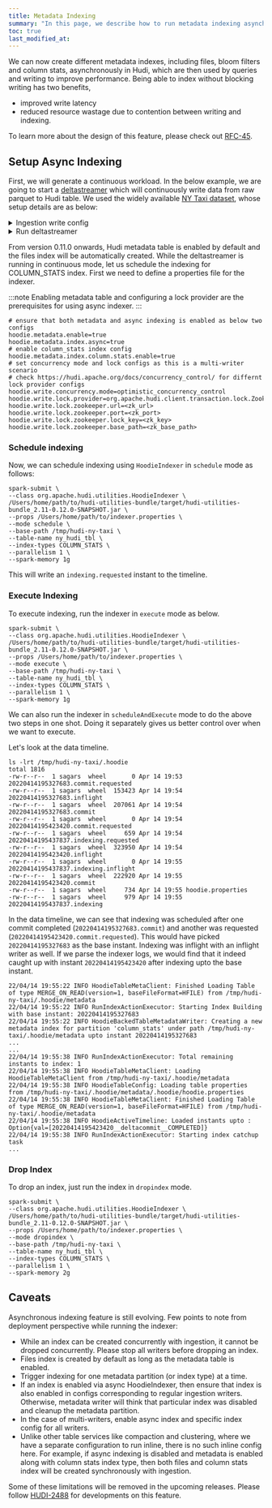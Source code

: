 ```yaml
---
title: Metadata Indexing
summary: "In this page, we describe how to run metadata indexing asynchronously."
toc: true
last_modified_at:
---
```


We can now create different metadata indexes, including files, bloom filters and column stats,
asynchronously in Hudi, which are then used by queries and writing to improve performance.
Being able to index without blocking writing has two benefits,
- improved write latency
- reduced resource wastage due to contention between writing and indexing.

To learn more about the design of this feature, please check out [RFC-45](https://github.com/apache/hudi/blob/master/rfc/rfc-45/rfc-45.md).

## Setup Async Indexing

First, we will generate a continuous workload. In the below example, we are going to start a [deltastreamer](/docs/hoodie_deltastreamer#deltastreamer) which will continuously write data
from raw parquet to Hudi table. We used the widely available [NY Taxi dataset](https://registry.opendata.aws/nyc-tlc-trip-records-pds/), whose setup details are as below:
<details>
  <summary>Ingestion write config</summary>
<p>

```bash
hoodie.datasource.write.recordkey.field=VendorID
hoodie.datasource.write.partitionpath.field=tpep_dropoff_datetime
hoodie.datasource.write.precombine.field=tpep_dropoff_datetime
hoodie.deltastreamer.source.dfs.root=/Users/home/path/to/data/parquet_files/
hoodie.deltastreamer.schemaprovider.target.schema.file=/Users/home/path/to/schema/schema.avsc
hoodie.deltastreamer.schemaprovider.source.schema.file=/Users/home/path/to/schema/schema.avsc
// set lock provider configs
hoodie.write.lock.provider=org.apache.hudi.client.transaction.lock.ZookeeperBasedLockProvider
hoodie.write.lock.zookeeper.url=<zk_url>
hoodie.write.lock.zookeeper.port=<zk_port>
hoodie.write.lock.zookeeper.lock_key=<zk_key>
hoodie.write.lock.zookeeper.base_path=<zk_base_path>
```

</p>
</details>

<details>
  <summary>Run deltastreamer</summary>
<p>

```bash
spark-submit \
--class org.apache.hudi.utilities.deltastreamer.HoodieDeltaStreamer `ls /Users/home/path/to/hudi-utilities-bundle/target/hudi-utilities-bundle_2.11-0.12.0-SNAPSHOT.jar` \
--props `ls /Users/home/path/to/write/config.properties` \
--source-class org.apache.hudi.utilities.sources.ParquetDFSSource  --schemaprovider-class org.apache.hudi.utilities.schema.FilebasedSchemaProvider \
--source-ordering-field tpep_dropoff_datetime   \
--table-type COPY_ON_WRITE \
--target-base-path file:///tmp/hudi-ny-taxi/   \
--target-table ny_hudi_tbl  \
--op UPSERT  \
--continuous \
--source-limit 5000000 \
--min-sync-interval-seconds 60
```

</p>
</details>

From version 0.11.0 onwards, Hudi metadata table is enabled by default and the files index will be automatically created. While the deltastreamer is running in continuous mode, let
us schedule the indexing for COLUMN_STATS index. First we need to define a properties file for the indexer.

:::note
Enabling metadata table and configuring a lock provider are the prerequisites for using async indexer.
:::

```
# ensure that both metadata and async indexing is enabled as below two configs
hoodie.metadata.enable=true
hoodie.metadata.index.async=true
# enable column_stats index config
hoodie.metadata.index.column.stats.enable=true
# set concurrency mode and lock configs as this is a multi-writer scenario
# check https://hudi.apache.org/docs/concurrency_control/ for differnt lock provider configs
hoodie.write.concurrency.mode=optimistic_concurrency_control
hoodie.write.lock.provider=org.apache.hudi.client.transaction.lock.ZookeeperBasedLockProvider
hoodie.write.lock.zookeeper.url=<zk_url>
hoodie.write.lock.zookeeper.port=<zk_port>
hoodie.write.lock.zookeeper.lock_key=<zk_key>
hoodie.write.lock.zookeeper.base_path=<zk_base_path>
```

### Schedule indexing

Now, we can schedule indexing using `HoodieIndexer` in `schedule` mode as follows:

```
spark-submit \
--class org.apache.hudi.utilities.HoodieIndexer \
/Users/home/path/to/hudi-utilities-bundle/target/hudi-utilities-bundle_2.11-0.12.0-SNAPSHOT.jar \
--props /Users/home/path/to/indexer.properties \
--mode schedule \
--base-path /tmp/hudi-ny-taxi \
--table-name ny_hudi_tbl \
--index-types COLUMN_STATS \
--parallelism 1 \
--spark-memory 1g
```

This will write an `indexing.requested` instant to the timeline.

### Execute Indexing

To execute indexing, run the indexer in `execute` mode as below.

```
spark-submit \
--class org.apache.hudi.utilities.HoodieIndexer \
/Users/home/path/to/hudi-utilities-bundle/target/hudi-utilities-bundle_2.11-0.12.0-SNAPSHOT.jar \
--props /Users/home/path/to/indexer.properties \
--mode execute \
--base-path /tmp/hudi-ny-taxi \
--table-name ny_hudi_tbl \
--index-types COLUMN_STATS \
--parallelism 1 \
--spark-memory 1g
```

We can also run the indexer in `scheduleAndExecute` mode to do the above two steps in one shot. Doing it separately gives us better control over when we want to execute.

Let's look at the data timeline.

```
ls -lrt /tmp/hudi-ny-taxi/.hoodie
total 1816
-rw-r--r--  1 sagars  wheel       0 Apr 14 19:53 20220414195327683.commit.requested
-rw-r--r--  1 sagars  wheel  153423 Apr 14 19:54 20220414195327683.inflight
-rw-r--r--  1 sagars  wheel  207061 Apr 14 19:54 20220414195327683.commit
-rw-r--r--  1 sagars  wheel       0 Apr 14 19:54 20220414195423420.commit.requested
-rw-r--r--  1 sagars  wheel     659 Apr 14 19:54 20220414195437837.indexing.requested
-rw-r--r--  1 sagars  wheel  323950 Apr 14 19:54 20220414195423420.inflight
-rw-r--r--  1 sagars  wheel       0 Apr 14 19:55 20220414195437837.indexing.inflight
-rw-r--r--  1 sagars  wheel  222920 Apr 14 19:55 20220414195423420.commit
-rw-r--r--  1 sagars  wheel     734 Apr 14 19:55 hoodie.properties
-rw-r--r--  1 sagars  wheel     979 Apr 14 19:55 20220414195437837.indexing
```

In the data timeline, we can see that indexing was scheduled after one commit completed (`20220414195327683.commit`) and another was requested
(`20220414195423420.commit.requested`). This would have picked `20220414195327683` as the base instant. Indexing was inflight with an inflight writer as well. If we parse the
indexer logs, we would find that it indeed caught up with instant `20220414195423420` after indexing upto the base instant.

```
22/04/14 19:55:22 INFO HoodieTableMetaClient: Finished Loading Table of type MERGE_ON_READ(version=1, baseFileFormat=HFILE) from /tmp/hudi-ny-taxi/.hoodie/metadata
22/04/14 19:55:22 INFO RunIndexActionExecutor: Starting Index Building with base instant: 20220414195327683
22/04/14 19:55:22 INFO HoodieBackedTableMetadataWriter: Creating a new metadata index for partition 'column_stats' under path /tmp/hudi-ny-taxi/.hoodie/metadata upto instant 20220414195327683
...
...
22/04/14 19:55:38 INFO RunIndexActionExecutor: Total remaining instants to index: 1
22/04/14 19:55:38 INFO HoodieTableMetaClient: Loading HoodieTableMetaClient from /tmp/hudi-ny-taxi/.hoodie/metadata
22/04/14 19:55:38 INFO HoodieTableConfig: Loading table properties from /tmp/hudi-ny-taxi/.hoodie/metadata/.hoodie/hoodie.properties
22/04/14 19:55:38 INFO HoodieTableMetaClient: Finished Loading Table of type MERGE_ON_READ(version=1, baseFileFormat=HFILE) from /tmp/hudi-ny-taxi/.hoodie/metadata
22/04/14 19:55:38 INFO HoodieActiveTimeline: Loaded instants upto : Option{val=[20220414195423420__deltacommit__COMPLETED]}
22/04/14 19:55:38 INFO RunIndexActionExecutor: Starting index catchup task
...
```

### Drop Index

To drop an index, just run the index in `dropindex` mode.

```
spark-submit \
--class org.apache.hudi.utilities.HoodieIndexer \
/Users/home/path/to/hudi-utilities-bundle/target/hudi-utilities-bundle_2.11-0.12.0-SNAPSHOT.jar \
--props /Users/home/path/to/indexer.properties \
--mode dropindex \
--base-path /tmp/hudi-ny-taxi \
--table-name ny_hudi_tbl \
--index-types COLUMN_STATS \
--parallelism 1 \
--spark-memory 2g
```

## Caveats

Asynchronous indexing feature is still evolving. Few points to note from deployment perspective while running the indexer:

- While an index can be created concurrently with ingestion, it cannot be dropped concurrently. Please stop all writers
  before dropping an index.
- Files index is created by default as long as the metadata table is enabled.
- Trigger indexing for one metadata partition (or index type) at a time.
- If an index is enabled via async HoodieIndexer, then ensure that index is also enabled in configs corresponding to regular ingestion writers. Otherwise, metadata writer will
  think that particular index was disabled and cleanup the metadata partition.
- In the case of multi-writers, enable async index and specific index config for all writers.
- Unlike other table services like compaction and clustering, where we have a separate configuration to run inline, there is no such inline config here.
  For example, if async indexing is disabled and metadata is enabled along with column stats index type, then both files and column stats index will be created synchronously with ingestion.

Some of these limitations will be removed in the upcoming releases. Please
follow [HUDI-2488](https://issues.apache.org/jira/browse/HUDI-2488) for developments on this feature.
